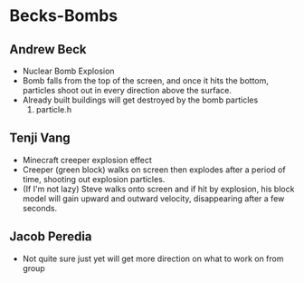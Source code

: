 # Becks-Bombs
## Andrew Beck
- Nuclear Bomb Explosion
- Bomb falls from the top of the screen, and once it hits the bottom, particles shoot out in every direction above the surface.
- Already built buildings will get destroyed by the bomb particles
  1. particle.h
## Tenji Vang
- Minecraft creeper explosion effect
- Creeper (green block) walks on screen then explodes after a period of time, shooting out explosion particles.
- (If I'm not lazy) Steve walks onto screen and if hit by explosion, his block model will gain upward and outward velocity, disappearing after a few seconds.
## Jacob Peredia
- Not quite sure just yet will get more direction on what to work on from group

